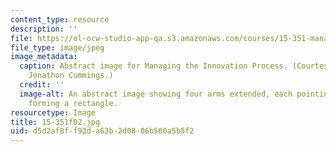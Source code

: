 ```yaml
---
content_type: resource
description: ''
file: https://ol-ocw-studio-app-qa.s3.amazonaws.com/courses/15-351-managing-the-innovation-process-fall-2002/d5d2af8ff92da63b2d0806b560a5b5f2_15-351f02.jpg
file_type: image/jpeg
image_metadata:
  caption: Abstract image for Managing the Innovation Process. (Courtesy of Prof.
    Jonathon Cummings.)
  credit: ''
  image-alt: An abstract image showing four arms extended, each pointing at the next,
    forming a rectangle.
resourcetype: Image
title: 15-351f02.jpg
uid: d5d2af8f-f92d-a63b-2d08-06b560a5b5f2
---
```

